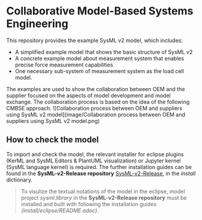 # Collaborative Model-Based Systems Engineering
This repository provides the example SysML v2 model, which includes:
* A simplified example model that shows the basic structure of SysML v2 
* A concrete example model about measurement system that enables precise force measurement capabilities 
* One necessary sub-system of measurement system as the load cell model.  

The examples are used to show the collaboration between OEM and the supplier focused on the aspects of model development and model exchange. The collaboration process is based on the idea of the following CMBSE approach. 
![Collaboration process between OEM and suppliers using SysML v2 model](image/Collaboration process between OEM and suppliers using SysML v2 model.png)


## How to check the model
To import and check the model, the relevant installer for eclipse plugins (KerML and SysML Editors & PlantUML visualization) or Jupyter kernel (SysML language kernel) is required. 
The further installation guides can be found in the **SysML-v2-Release repository** [SysML-v2-Release](https://github.com/Systems-Modeling/SysML-v2-Release/tree/master), in the _install_ dictionary.
> To visulize the textual notations of the model in the eclipse, model project _sysml.library_ in the **SysML-v2-Release repository** must be installed and built with following the installation guides _(install/eclipse/README.adoc)_. 

